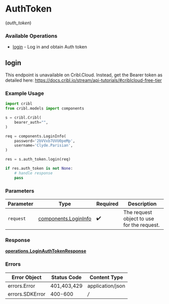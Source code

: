 # AuthToken
(*auth_token*)

### Available Operations

* [login](#login) - Log in and obtain Auth token

## login

This endpoint is unavailable on Cribl.Cloud. Instead, get the Bearer token as detailed here: https://docs.cribl.io/stream/api-tutorials/#criblcloud-free-tier

### Example Usage

```python
import cribl
from cribl.models import components

s = cribl.Cribl(
    bearer_auth="",
)

req = components.LoginInfo(
    password='2bVVxb7UVU0peMp',
    username='Clyde.Parisian',
)

res = s.auth_token.login(req)

if res.auth_token is not None:
    # handle response
    pass
```

### Parameters

| Parameter                                                    | Type                                                         | Required                                                     | Description                                                  |
| ------------------------------------------------------------ | ------------------------------------------------------------ | ------------------------------------------------------------ | ------------------------------------------------------------ |
| `request`                                                    | [components.LoginInfo](../../models/components/logininfo.md) | :heavy_check_mark:                                           | The request object to use for the request.                   |


### Response

**[operations.LoginAuthTokenResponse](../../models/operations/loginauthtokenresponse.md)**
### Errors

| Error Object     | Status Code      | Content Type     |
| ---------------- | ---------------- | ---------------- |
| errors.Error     | 401,403,429      | application/json |
| errors.SDKError  | 400-600          | */*              |
